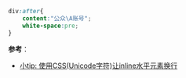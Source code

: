 
```css
div:after{
    content:"公众\A账号";
    white-space:pre;
}
```

**参考**：
- [小tip: 使用CSS(Unicode字符)让inline水平元素换行](http://www.zhangxinxu.com/wordpress/2012/03/tip-css-multiline-display/)